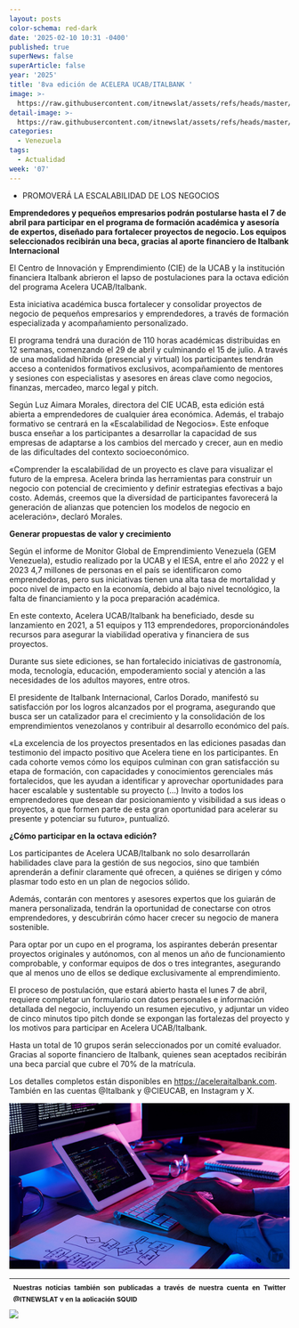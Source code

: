 ```yaml
---
layout: posts
color-schema: red-dark
date: '2025-02-10 10:31 -0400'
published: true
superNews: false
superArticle: false
year: '2025'
title: '8va edición de ACELERA UCAB/ITALBANK '
image: >-
  https://raw.githubusercontent.com/itnewslat/assets/refs/heads/master/img/540x320/estudiante-de-tecnologia-p.jpg
detail-image: >-
  https://raw.githubusercontent.com/itnewslat/assets/refs/heads/master/img/1024x680/estudiante-de-tecnologia-g.jpg
categories:
  - Venezuela
tags:
  - Actualidad
week: '07'
---
```

- PROMOVERÁ LA ESCALABILIDAD DE LOS NEGOCIOS

**Emprendedores y pequeños empresarios podrán postularse hasta el 7 de abril para participar en el programa de formación académica y asesoría de expertos, diseñado para fortalecer proyectos de negocio. Los equipos seleccionados recibirán una beca, gracias al aporte financiero de Italbank Internacional**

El Centro de Innovación y Emprendimiento (CIE) de la UCAB y la institución financiera Italbank abrieron el lapso de postulaciones para la octava edición del programa Acelera UCAB/Italbank.

Esta iniciativa académica busca fortalecer y consolidar proyectos de negocio de pequeños empresarios y emprendedores, a través de formación especializada y acompañamiento personalizado.

El programa tendrá una duración de 110 horas académicas distribuidas en 12 semanas, comenzando el 29 de abril y culminando el 15 de julio. A través de una modalidad híbrida (presencial y virtual) los participantes tendrán acceso a contenidos formativos exclusivos, acompañamiento de mentores y sesiones con especialistas y asesores en áreas clave como negocios, finanzas, mercadeo, marco legal y pitch.

Según Luz Aimara Morales, directora del CIE UCAB, esta edición está abierta a emprendedores de cualquier área económica. Además, el trabajo formativo se centrará en la «Escalabilidad de Negocios». Este enfoque busca enseñar a los participantes a desarrollar la capacidad de sus empresas de adaptarse a los cambios del mercado y crecer, aun en medio de las dificultades del contexto socioeconómico.

«Comprender la escalabilidad de un proyecto es clave para visualizar el futuro de la empresa. Acelera brinda las herramientas para construir un negocio con potencial de crecimiento y definir estrategias efectivas a bajo costo. Además, creemos que la diversidad de participantes favorecerá la generación de alianzas que potencien los modelos de negocio en aceleración», declaró Morales.

**Generar propuestas de valor y crecimiento**

Según el informe de Monitor Global de Emprendimiento Venezuela (GEM Venezuela), estudio realizado por la UCAB y el IESA, entre el año 2022 y el 2023 4,7 millones de personas en el país se identificaron como emprendedoras, pero sus iniciativas tienen una alta tasa de mortalidad y poco nivel de impacto en la economía, debido al bajo nivel tecnológico, la falta de financiamiento y la poca preparación académica.

En este contexto, Acelera UCAB/Italbank ha beneficiado, desde su lanzamiento en 2021, a 51 equipos y 113 emprendedores, proporcionándoles recursos para asegurar la viabilidad operativa y financiera de sus proyectos.

Durante sus siete ediciones, se han fortalecido iniciativas de gastronomía, moda, tecnología, educación, empoderamiento social y atención a las necesidades de los adultos mayores, entre otros.

El presidente de Italbank Internacional, Carlos Dorado, manifestó su satisfacción por los logros alcanzados por el programa, asegurando que busca ser un catalizador para el crecimiento y la consolidación de los emprendimientos venezolanos y contribuir al desarrollo económico del país.

«La excelencia de los proyectos presentados en las ediciones pasadas dan testimonio del impacto positivo que Acelera tiene en los participantes. En cada cohorte vemos cómo los equipos culminan con gran satisfacción su etapa de formación, con capacidades y conocimientos gerenciales más fortalecidos, que les ayudan a identificar y aprovechar oportunidades para hacer escalable y sustentable su proyecto (…) Invito a todos los emprendedores que desean dar posicionamiento y visibilidad a sus ideas o proyectos, a que formen parte de esta gran oportunidad para acelerar su presente y potenciar su futuro», puntualizó.

**¿Cómo participar en la octava edición?**

Los participantes de Acelera UCAB/Italbank no solo desarrollarán habilidades clave para la gestión de sus negocios, sino que también aprenderán a definir claramente qué ofrecen, a quiénes se dirigen y cómo plasmar todo esto en un plan de negocios sólido.

Además, contarán con mentores y asesores expertos que los guiarán de manera personalizada, tendrán la oportunidad de conectarse con otros emprendedores, y descubrirán cómo hacer crecer su negocio de manera sostenible.

Para optar por un cupo en el programa, los aspirantes deberán presentar proyectos originales y autónomos, con al menos un año de funcionamiento comprobable, y conformar equipos de dos o tres integrantes, asegurando que al menos uno de ellos se dedique exclusivamente al emprendimiento.

El proceso de postulación, que estará abierto hasta el lunes 7 de abril, requiere completar un formulario con datos personales e información detallada del negocio, incluyendo un resumen ejecutivo, y adjuntar un video de cinco minutos tipo pitch donde se expongan las fortalezas del proyecto y los motivos para participar en Acelera UCAB/Italbank.

Hasta un total de 10 grupos serán seleccionados por un comité evaluador. Gracias al soporte financiero de Italbank, quienes sean aceptados recibirán una beca parcial que cubre el 70% de la matrícula.

Los detalles completos están disponibles en https://aceleraitalbank.com. También en las cuentas @Italbank y @CIEUCAB, en Instagram y X.

![](https://raw.githubusercontent.com/itnewslat/assets/refs/heads/master/img/540x320/estudiante-de-tecnologia-p.jpg)

<table style="height: 42px;" width="569">
<tbody>
<tr>
<td style="text-align: justify;"><sub><strong>Nuestras noticias también son publicadas a través de nuestra cuenta en Twitter <a href="https://twitter.com/itnewslat?lang=es">@ITNEWSLAT</a> y en la aplicación <a href="https://squidapp.co/en/">SQUID</a></strong></sub></td>
</tr>
</tbody>
</table>

<img src="https://tracker.metricool.com/c3po.jpg?hash=56f88a41e39ab42c063cc51676587a04"/>